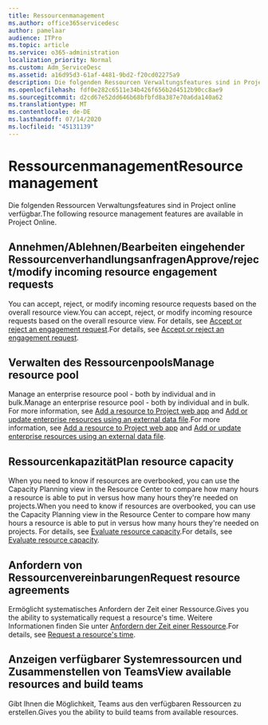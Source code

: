 ```yaml
---
title: Ressourcenmanagement
ms.author: office365servicedesc
author: pamelaar
audience: ITPro
ms.topic: article
ms.service: o365-administration
localization_priority: Normal
ms.custom: Adm_ServiceDesc
ms.assetid: a16d95d3-61af-4481-9bd2-f20cd02275a9
description: Die folgenden Ressourcen Verwaltungsfeatures sind in Project online verfügbar.
ms.openlocfilehash: fdf0e282c6511e34b426f656b2d4512b90cc8ae9
ms.sourcegitcommit: d2cd67e52dd646b68bfbfd8a387e70a6da140a62
ms.translationtype: MT
ms.contentlocale: de-DE
ms.lasthandoff: 07/14/2020
ms.locfileid: "45131139"
---
```

# <a name="resource-management"></a><span data-ttu-id="a62ce-103">Ressourcenmanagement</span><span class="sxs-lookup"><span data-stu-id="a62ce-103">Resource management</span></span>

<span data-ttu-id="a62ce-104">Die folgenden Ressourcen Verwaltungsfeatures sind in Project online verfügbar.</span><span class="sxs-lookup"><span data-stu-id="a62ce-104">The following resource management features are available in Project Online.</span></span>
  
## <a name="approverejectmodify-incoming-resource-engagement-requests"></a><span data-ttu-id="a62ce-105">Annehmen/Ablehnen/Bearbeiten eingehender Ressourcenverhandlungsanfragen</span><span class="sxs-lookup"><span data-stu-id="a62ce-105">Approve/reject/modify incoming resource engagement requests</span></span>

<span data-ttu-id="a62ce-106">You can accept, reject, or modify incoming resource requests based on the overall resource view.</span><span class="sxs-lookup"><span data-stu-id="a62ce-106">You can accept, reject, or modify incoming resource requests based on the overall resource view.</span></span> <span data-ttu-id="a62ce-107">For details, see [Accept or reject an engagement request](https://go.microsoft.com/fwlink/?LinkID=823659&amp;clcid=0x409).</span><span class="sxs-lookup"><span data-stu-id="a62ce-107">For details, see [Accept or reject an engagement request](https://go.microsoft.com/fwlink/?LinkID=823659&amp;clcid=0x409).</span></span>
  
## <a name="manage-resource-pool"></a><span data-ttu-id="a62ce-108">Verwalten des Ressourcenpools</span><span class="sxs-lookup"><span data-stu-id="a62ce-108">Manage resource pool</span></span>

<span data-ttu-id="a62ce-109">Manage an enterprise resource pool - both by individual and in bulk.</span><span class="sxs-lookup"><span data-stu-id="a62ce-109">Manage an enterprise resource pool - both by individual and in bulk.</span></span> <span data-ttu-id="a62ce-110">For more information, see [Add a resource to Project web app](https://go.microsoft.com/fwlink/?LinkID=823660&amp;clcid=0x409) and [Add or update enterprise resources using an external data file](https://go.microsoft.com/fwlink/?LinkID=823661&amp;clcid=0x409).</span><span class="sxs-lookup"><span data-stu-id="a62ce-110">For more information, see [Add a resource to Project web app](https://go.microsoft.com/fwlink/?LinkID=823660&amp;clcid=0x409) and [Add or update enterprise resources using an external data file](https://go.microsoft.com/fwlink/?LinkID=823661&amp;clcid=0x409).</span></span>
  
## <a name="plan-resource-capacity"></a><span data-ttu-id="a62ce-111">Ressourcenkapazität</span><span class="sxs-lookup"><span data-stu-id="a62ce-111">Plan resource capacity</span></span>

<span data-ttu-id="a62ce-112">When you need to know if resources are overbooked, you can use the Capacity Planning view in the Resource Center to compare how many hours a resource is able to put in versus how many hours they're needed on projects.</span><span class="sxs-lookup"><span data-stu-id="a62ce-112">When you need to know if resources are overbooked, you can use the Capacity Planning view in the Resource Center to compare how many hours a resource is able to put in versus how many hours they're needed on projects.</span></span> <span data-ttu-id="a62ce-113">For details, see [Evaluate resource capacity](https://go.microsoft.com/fwlink/?LinkID=823662&amp;clcid=0x409).</span><span class="sxs-lookup"><span data-stu-id="a62ce-113">For details, see [Evaluate resource capacity](https://go.microsoft.com/fwlink/?LinkID=823662&amp;clcid=0x409).</span></span>
  
## <a name="request-resource-agreements"></a><span data-ttu-id="a62ce-114">Anfordern von Ressourcenvereinbarungen</span><span class="sxs-lookup"><span data-stu-id="a62ce-114">Request resource agreements</span></span>

<span data-ttu-id="a62ce-115">Ermöglicht systematisches Anfordern der Zeit einer Ressource.</span><span class="sxs-lookup"><span data-stu-id="a62ce-115">Gives you the ability to systematically request a resource's time.</span></span> <span data-ttu-id="a62ce-116">Weitere Informationen finden Sie unter [Anfordern der Zeit einer Ressource](https://go.microsoft.com/fwlink/?LinkID=823663&amp;clcid=0x409).</span><span class="sxs-lookup"><span data-stu-id="a62ce-116">For details, see [Request a resource's time](https://go.microsoft.com/fwlink/?LinkID=823663&amp;clcid=0x409).</span></span>
  
## <a name="view-available-resources-and-build-teams"></a><span data-ttu-id="a62ce-117">Anzeigen verfügbarer Systemressourcen und Zusammenstellen von Teams</span><span class="sxs-lookup"><span data-stu-id="a62ce-117">View available resources and build teams</span></span>

<span data-ttu-id="a62ce-118">Gibt Ihnen die Möglichkeit, Teams aus den verfügbaren Ressourcen zu erstellen.</span><span class="sxs-lookup"><span data-stu-id="a62ce-118">Gives you the ability to build teams from available resources.</span></span>
  